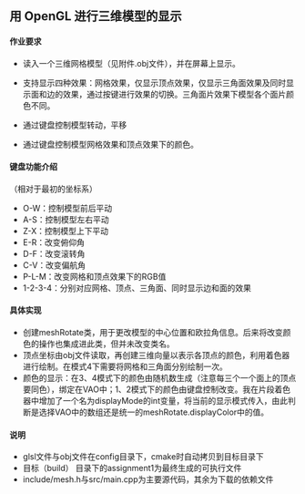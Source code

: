 ## 用 OpenGL 进行三维模型的显示

#### 作业要求

* 读入一个三维网格模型（见附件.obj文件），并在屏幕上显示。
* 支持显示四种效果：网格效果，仅显示顶点效果，仅显示三角面效果及同时显示面和边的效果，通过按键进行效果的切换。三角面片效果下模型各个面片颜色不同。

* 通过键盘控制模型转动，平移

* 通过键盘控制模型网格效果和顶点效果下的颜色。

####  键盘功能介绍 

（相对于最初的坐标系）

* O-W：控制模型前后平动
* A-S：控制模型左右平动
* Z-X：控制模型上下平动
* E-R：改变俯仰角
* D-F：改变滚转角
* C-V：改变偏航角
* P-L-M：改变网格和顶点效果下的RGB值
* 1-2-3-4：分别对应网格、顶点、三角面、同时显示边和面的效果

#### 具体实现

* 创建meshRotate类，用于更改模型的中心位置和欧拉角信息。后来将改变颜色的操作也集成进此类，但并未改变类名。
* 顶点坐标由obj文件读取，再创建三维向量以表示各顶点的颜色，利用着色器进行绘制。在模式4下需要将网格和三角面分别绘制一次。
* 颜色的显示：在3、4模式下的颜色由随机数生成（注意每三个一个面上的顶点要同色），绑定在VAO中；1、2模式下的颜色由键盘控制改变。我在片段着色器中增加了一个名为displayMode的int变量，将当前的显示模式传入，由此判断是选择VAO中的数组还是统一的meshRotate.displayColor中的值。

#### 说明

* glsl文件与obj文件在config目录下，cmake时自动拷贝到目标目录下
* 目标（build） 目录下的assignment1为最终生成的可执行文件
* include/mesh.h与src/main.cpp为主要源代码，其余为下载的依赖文件